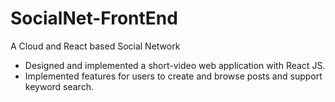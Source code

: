 # SocialNet-FrontEnd
A Cloud and React based Social Network 
- Designed and implemented a short-video web application with React JS.
- Implemented features for users to create and browse posts and support keyword search.
